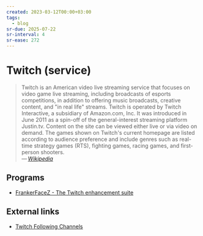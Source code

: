 ```yaml
---
created: 2023-03-12T00:00+03:00
tags:
  - blog
sr-due: 2025-07-22
sr-interval: 4
sr-ease: 272
---
```


# Twitch (service)

> Twitch is an American video live streaming service that focuses on video game live streaming, including broadcasts of esports competitions, in addition to offering music broadcasts, creative content, and "in real life" streams. Twitch is operated by Twitch Interactive, a subsidiary of Amazon.com, Inc. It was introduced in June 2011 as a spin-off of the general-interest streaming platform Justin.tv. Content on the site can be viewed either live or via video on demand. The games shown on Twitch's current homepage are listed according to audience preference and include genres such as real-time strategy games (RTS), fighting games, racing games, and first-person shooters.\
> — <cite>[Wikipedia](https://en.wikipedia.org/wiki/Twitch_(service))</cite>

## Programs

- [FrankerFaceZ - The Twitch enhancement suite](https://www.frankerfacez.com/)

## External links

- [Twitch Following Channels](https://www.twitch.tv/directory/following/channels)
